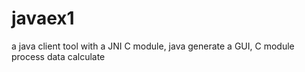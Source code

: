 # javaex1
a java client tool with a JNI C module, java generate a GUI, C module process data calculate
